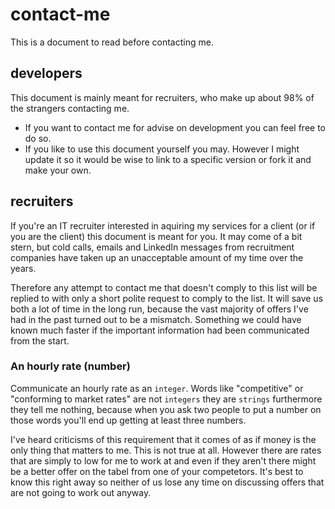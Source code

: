 # contact-me
This is a document to read before contacting me.

## developers
This document is mainly meant for recruiters, who make up about 98% of the strangers contacting me. 
* If you want to contact me for advise on development you can feel free to do so. 
* If you like to use this document yourself you may. However I might update it so it would be wise to link to a specific version or fork it and make your own.

## recruiters
If you're an IT recruiter interested in aquiring my services for a client (or if you are the client) this document is meant for you. It may come of a bit stern, but cold calls, emails and LinkedIn messages from recruitment companies have taken up an unacceptable amount of my time over the years. 

Therefore any attempt to contact me that doesn't comply to this list will be replied to with only a short polite request to comply to the list. It will save us both a lot of time in the long run, because the vast majority of offers I've had in the past turned out to be a mismatch. Something we could have known much faster if the important information had been communicated from the start.

### An hourly rate (number)
Communicate an hourly rate as an `integer`. Words like "competitive" or "conforming to market rates" are not `integers` they are `strings` furthermore they tell me nothing, because when you ask two people to put a number on those words you'll end up getting at least three numbers.

I've heard criticisms of this requirement that it comes of as if money is the only thing that matters to me. This is not true at all. However there are rates that are simply to low for me to work at and even if they aren't there might be a better offer on the tabel from one of your competetors. It's best to know this right away so neither of us lose any time on discussing offers that are not going to work out anyway.
